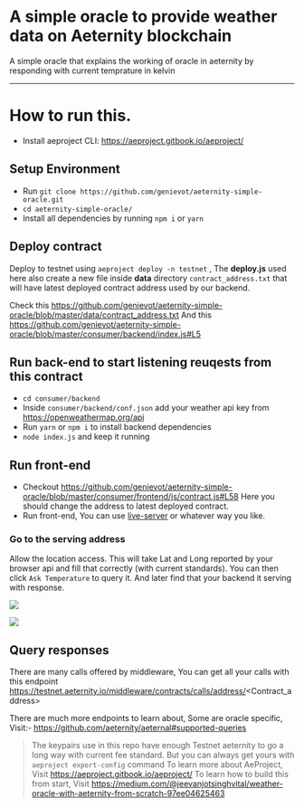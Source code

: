 # A simple oracle to provide weather data on Aeternity blockchain
A simple oracle that explains the working of oracle in aeternity by responding with current temprature in kelvin

-----
# How to run this.
- Install aeproject CLI: https://aeproject.gitbook.io/aeproject/
## Setup Environment
- Run `git clone https://github.com/genievot/aeternity-simple-oracle.git`
- `cd aeternity-simple-oracle/`
- Install all dependencies by running `npm i` or `yarn`

## Deploy contract
Deploy to testnet using `aeproject deploy -n testnet` , The **deploy.js** used here also create a new file inside **data** directory `contract_address.txt` that will have
latest deployed contract address used by our backend.

Check this https://github.com/genievot/aeternity-simple-oracle/blob/master/data/contract_address.txt
And this https://github.com/genievot/aeternity-simple-oracle/blob/master/consumer/backend/index.js#L5

## Run back-end to start listening reuqests from this contract
- `cd consumer/backend`
- Inside `consumer/backend/conf.json` add your weather api key from https://openweathermap.org/api
- Run `yarn` or `npm i` to install backend dependencies
- `node index.js` and keep it running

## Run front-end
- Checkout https://github.com/genievot/aeternity-simple-oracle/blob/master/consumer/frontend/js/contract.js#L58
Here you should change the address to latest deployed contract.
- Run front-end, You can use [live-server](https://www.npmjs.com/package/live-server) or whatever way you like.

### Go to the serving address
Allow the location access. This will take Lat and Long reported by your browser api and fill that correctly (with current standards). You can then click `Ask
Temperature` to query it. And later find that your backend it serving with response.

![](https://res.cloudinary.com/dpnrocxf9/image/upload/v1604647001/Screenshot_2020-11-06_124625.png)

![](https://res.cloudinary.com/dpnrocxf9/image/upload/v1604647741/Screenshot_2020-11-06_125838.png)

## Query responses
There are many calls offered by middleware, You can get all your calls with this endpoint
https://testnet.aeternity.io/middleware/contracts/calls/address/<Contract_address>

There are much more endpoints to learn about, Some are oracle specific, Visit:- https://github.com/aeternity/aeternal#supported-queries

> The keypairs use in this repo have enough Testnet aeternity to go a long way with current fee standard. But you can always get yours with `aeproject export-config` command
To learn more about AeProject, Visit https://aeproject.gitbook.io/aeproject/
To learn how to build this from start, Visit https://medium.com/@jeevanjotsinghvital/weather-oracle-with-aeternity-from-scratch-97ee04625463
